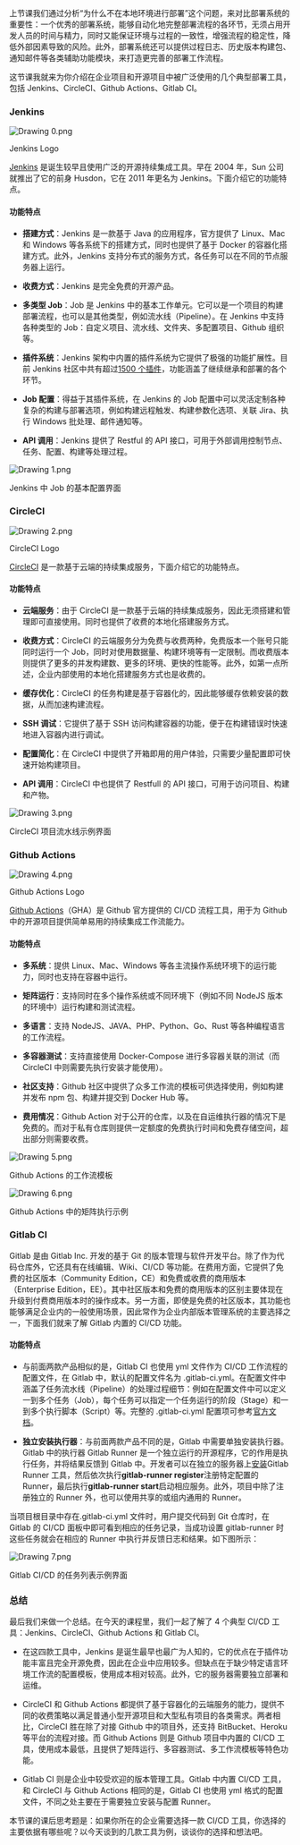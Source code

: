 上节课我们通过分析“为什么不在本地环境进行部署”这个问题，来对比部署系统的重要性：一个优秀的部署系统，能够自动化地完整部署流程的各环节，无须占用开发人员的时间与精力，同时又能保证环境与过程的一致性，增强流程的稳定性，降低外部因素导致的风险。此外，部署系统还可以提供过程日志、历史版本构建包、通知邮件等各类辅助功能模块，来打造更完善的部署工作流程。

这节课我就来为你介绍在企业项目和开源项目中被广泛使用的几个典型部署工具，包括 Jenkins、CircleCI、Github Actions、Gitlab CI。

### Jenkins

![Drawing 0.png](https://s0.lgstatic.com/i/image/M00/5B/D6/Ciqc1F-AFmqADoTDAADSwJG8TWA117.png)

Jenkins Logo

[Jenkins](https://www.jenkins.io/) 是诞生较早且使用广泛的开源持续集成工具。早在 2004 年，Sun 公司就推出了它的前身 Husdon，它在 2011 年更名为 Jenkins。下面介绍它的功能特点。

#### 功能特点

*   **搭建方式**：Jenkins 是一款基于 Java 的应用程序，官方提供了 Linux、Mac 和 Windows 等各系统下的搭建方式，同时也提供了基于 Docker 的容器化搭建方式。此外，Jenkins 支持分布式的服务方式，各任务可以在不同的节点服务器上运行。
    
*   **收费方式**：Jenkins 是完全免费的开源产品。
    
*   **多类型 Job**：Job 是 Jenkins 中的基本工作单元。它可以是一个项目的构建部署流程，也可以是其他类型，例如流水线（Pipeline）。在 Jenkins 中支持各种类型的 Job：自定义项目、流水线、文件夹、多配置项目、Github 组织等。
    
*   **插件系统**：Jenkins 架构中内置的插件系统为它提供了极强的功能扩展性。目前 Jenkins 社区中共有超过[1500 个插件](https://plugins.jenkins.io/)，功能涵盖了继续继承和部署的各个环节。
    
*   **Job 配置**：得益于其插件系统，在 Jenkins 的 Job 配置中可以灵活定制各种复杂的构建与部署选项，例如构建远程触发、构建参数化选项、关联 Jira、执行 Windows 批处理、邮件通知等。
    
*   **API 调用**：Jenkins 提供了 Restful 的 API 接口，可用于外部调用控制节点、任务、配置、构建等处理过程。
    

![Drawing 1.png](https://s0.lgstatic.com/i/image/M00/5B/D6/Ciqc1F-AFoiAbc1YAAIiZzD3poU694.png)

Jenkins 中 Job 的基本配置界面

### CircleCI

![Drawing 2.png](https://s0.lgstatic.com/i/image/M00/5B/D6/Ciqc1F-AFpGAfFjTAAAXBcXm7AQ619.png)

CircleCI Logo

[CircleCI](https://circleci.com/product/) 是一款基于云端的持续集成服务，下面介绍它的功能特点。

#### 功能特点

*   **云端服务**：由于 CircleCI 是一款基于云端的持续集成服务，因此无须搭建和管理即可直接使用。同时也提供了收费的本地化搭建服务方式。
    
*   **收费方式**：CircleCI 的云端服务分为免费与收费两种，免费版本一个账号只能同时运行一个 Job，同时对使用数据量、构建环境等有一定限制。而收费版本则提供了更多的并发构建数、更多的环境、更快的性能等。此外，如第一点所述，企业内部使用的本地化搭建服务方式也是收费的。
    
*   **缓存优化**：CircleCI 的任务构建是基于容器化的，因此能够缓存依赖安装的数据，从而加速构建流程。
    
*   **SSH 调试**：它提供了基于 SSH 访问构建容器的功能，便于在构建错误时快速地进入容器内进行调试。
    
*   **配置简化**：在 CircleCI 中提供了开箱即用的用户体验，只需要少量配置即可快速开始构建项目。
    
*   **API 调用**：CircleCI 中也提供了 Restfull 的 API 接口，可用于访问项目、构建和产物。
    

![Drawing 3.png](https://s0.lgstatic.com/i/image/M00/5B/D6/Ciqc1F-AFqKAU29WAARwRnLOcKU376.png)

CircleCI 项目流水线示例界面

### Github Actions

![Drawing 4.png](https://s0.lgstatic.com/i/image/M00/5B/D6/Ciqc1F-AFquAK06qAAATdguATCs007.png)

Github Actions Logo

[Github Actions](https://github.com/features/actions)（GHA）是 Github 官方提供的 CI/CD 流程工具，用于为 Github 中的开源项目提供简单易用的持续集成工作流能力。

#### 功能特点

*   **多系统**：提供 Linux、Mac、Windows 等各主流操作系统环境下的运行能力，同时也支持在容器中运行。
    
*   **矩阵运行**：支持同时在多个操作系统或不同环境下（例如不同 NodeJS 版本的环境中）运行构建和测试流程。
    
*   **多语言**：支持 NodeJS、JAVA、PHP、Python、Go、Rust 等各种编程语言的工作流程。
    
*   **多容器测试**：支持直接使用 Docker-Compose 进行多容器关联的测试（而 CircleCI 中则需要先执行安装才能使用）。
    
*   **社区支持**：Github 社区中提供了众多工作流的模板可供选择使用，例如构建并发布 npm 包、构建并提交到 Docker Hub 等。
    
*   **费用情况**：Github Action 对于公开的仓库，以及在自运维执行器的情况下是免费的。而对于私有仓库则提供一定额度的免费执行时间和免费存储空间，超出部分则需要收费。
    

![Drawing 5.png](https://s0.lgstatic.com/i/image/M00/5B/E2/CgqCHl-AFrqAZddtAAJj5zKVbrY255.png)

Github Actions 的工作流模板

![Drawing 6.png](https://s0.lgstatic.com/i/image/M00/5B/D7/Ciqc1F-AFsGAVzEOAAF9PCfkPQQ795.png)

Github Actions 中的矩阵执行示例

### Gitlab CI

Gitlab 是由 Gitlab Inc. 开发的基于 Git 的版本管理与软件开发平台。除了作为代码仓库外，它还具有在线编辑、Wiki、CI/CD 等功能。在费用方面，它提供了免费的社区版本（Community Edition，CE）和免费或收费的商用版本（Enterprise Edition，EE）。其中社区版本和免费的商用版本的区别主要体现在升级到付费商用版本时的操作成本。另一方面，即使是免费的社区版本，其功能也能够满足企业内的一般使用场景，因此常作为企业内部版本管理系统的主要选择之一，下面我们就来了解 Gitlab 内置的 CI/CD 功能。

#### 功能特点

*   与前面两款产品相似的是，Gitlab CI 也使用 yml 文件作为 CI/CD 工作流程的配置文件，在 Gitlab 中，默认的配置文件名为 .gitlab-ci.yml。在配置文件中涵盖了任务流水线（Pipeline）的处理过程细节：例如在配置文件中可以定义一到多个任务（Job），每个任务可以指定一个任务运行的阶段（Stage）和一到多个执行脚本（Script）等。完整的 .gitlab-ci.yml 配置项可参考[官方文档](https://docs.gitlab.com/ee/ci/yaml/README.html)。
    
*   **独立安装执行器**：与前面两款产品不同的是，Gitlab 中需要单独安装执行器。Gitlab 中的执行器 Gitlab Runner 是一个独立运行的开源程序，它的作用是执行任务，并将结果反馈到 Gitlab 中。开发者可以在独立的服务器上[安装](https://docs.gitlab.com/runner/install/index.html)Gitlab Runner 工具，然后依次执行**gitlab-runner register**注册特定配置的 Runner，最后执行**gitlab-runner start**启动相应服务。此外，项目中除了注册独立的 Runner 外，也可以使用共享的或组内通用的 Runner。
    

当项目根目录中存在.gitlab-ci.yml 文件时，用户提交代码到 Git 仓库时，在 Gitlab 的 CI/CD 面板中即可看到相应的任务记录，当成功设置 gitlab-runner 时这些任务就会在相应的 Runner 中执行并反馈日志和结果。如下图所示：

![Drawing 7.png](https://s0.lgstatic.com/i/image/M00/5B/E2/CgqCHl-AFtSAdFLVAAJ3DhDFMt0140.png)

Gitlab CI/CD 的任务列表示例界面

### 总结

最后我们来做一个总结。在今天的课程里，我们一起了解了 4 个典型 CI/CD 工具：Jenkins、CircleCI、Github Actions 和 Gitlab CI。

*   在这四款工具中，Jenkins 是诞生最早也最广为人知的，它的优点在于插件功能丰富且完全开源免费，因此在企业中应用较多。但缺点在于缺少特定语言环境工作流的配置模板，使用成本相对较高。此外，它的服务器需要独立部署和运维。
    
*   CircleCI 和 Github Actions 都提供了基于容器化的云端服务的能力，提供不同的收费策略以满足普通小型开源项目和大型私有项目的各类需求。两者相比，CircleCI 胜在除了对接 Github 中的项目外，还支持 BitBucket、Heroku 等平台的流程对接。而 Github Actions 则是 Github 项目中内置的 CI/CD 工具，使用成本最低，且提供了矩阵运行、多容器测试、多工作流模板等特色功能。
    
*   Gitlab CI 则是企业中较受欢迎的版本管理工具。Gitlab 中内置 CI/CD 工具，和 CircleCI 与 Github Actions 相同的是，Gitlab CI 也使用 yml 格式的配置文件，不同之处主要在于需要独立安装与配置 Runner。
    

本节课的课后思考题是：如果你所在的企业需要选择一款 CI/CD 工具，你选择的主要依据有哪些呢？以今天谈到的几款工具为例，谈谈你的选择和想法吧。